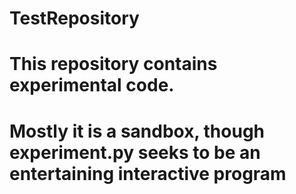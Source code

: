 # TestRepository
# This repository contains experimental code. 
# Mostly it is a sandbox, though experiment.py seeks to be an entertaining interactive program
